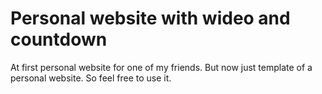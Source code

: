 # Personal website with wideo and countdown

At first personal website for one of my friends. But now just template of a personal website.
So feel free to use it.
